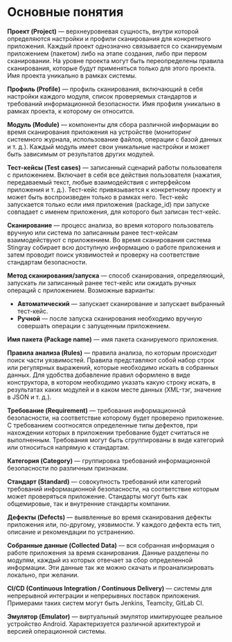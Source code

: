 # Основные понятия
  
**Проект (Project)** — верхнеуровневая сущность, внутри которой определяются настройки и профили сканирования для конкретного приложения. Каждый проект однозначно связывается со сканируемым приложением (пакетом) либо на этапе создания, либо при первом сканировании. На уровне проекта могут быть переопределены правила сканирования, которые будут применяться только для этого проекта. Имя проекта уникально в рамках системы.

**Профиль (Profile)** — профиль сканирования, включающий в себя настройки каждого модуля, список проверяемых стандартов и требований информационной безопасности. Имя профиля уникально в рамках проекта, к которому он относится.

**Модуль (Module)** — компоненты для сбора различной информации во время сканирования приложения на устройстве (мониторинг системного журнала, использование файлов, операции с базой данных и т. д.). Каждый модуль имеет свои уникальные настройки и может быть зависимым от результатов других модулей.

**Тест-кейсы (Test cases)** — записанный сценарий работы пользователя с приложением. Включает в себя все действия пользователя (нажатия, передаваемый текст, любые взаимодействия с интерфейсом приложения и т. д.). Тест-кейс привязывается к конкретному проекту и может быть воспроизведен только в рамках него. Тест-кейс запускается только если имя приложения (package_id) при запуске совпадает с именем приложения, для которого был записан тест-кейс.
  
**Сканирование** — процесс анализа, во время которого пользователь вручную или система по записанным ранее тест-кейсам взаимодействуют с приложением. Во время сканирования система Stingray собирает всю доступную информацию о работе приложения и затем проводит поиск уязвимостей и проверку на соответствие стандартам безопасности.
  
**Метод сканирования/запуска** — cпособ сканирования, определяющий, запускать ли записанный ранее тест-кейс или ожидать ручных операций с приложением. Возможные варианты:
  
  * **Автоматический** — запускает сканирование и запускает выбранный тест-кейс.
  * **Ручной** — после запуска сканирования необходимо вручную совершать операции с запущенным приложением.
  
**Имя пакета (Package name)** — имя пакета сканируемого приложения.

**Правила анализа (Rules)** — правила анализа, по которым происходит поиск части уязвимостей. Правила представляют собой набор строк или регулярных выражений, которые необходимо искать в собранных данных. Для удобства добавление правил оформлено в виде конструктора, в котором необходимо указать какую строку искать, в результатах каких модулей и в каком месте данных (XML-тэг, значение в JSON и т. д.).

**Требование (Requirement)** — требования информационной безопасности, на соответствие которому будет проверено приложение. С требованием соотносятся определенные типы дефектов, при нахождении которых в приложении требование будет считаться не выполненным. Требования могут быть сгруппированы в виде категорий или относиться напрямую к стандартам.

**Категория (Category)** — группировка требований информационной безопасности по различным признакам.

**Стандарт (Standard)** — совокупность требований или категорий требований информационной безопасности, на соответствие которым может проверяться приложение. Стандарты могут быть как общемировые, так и внутренние стандарты компании.

**Дефекты (Defects)** — выявленные во время сканирования дефекты приложения или, по-другому, уязвимости. У каждого дефекта есть тип, описание и рекомендации по устранению.

**Собранные данные (Collected Data)** — вся собранная информация о работе приложения за время сканирования. Данные разделены по модулям, каждый из которых отвечает за сбор определенной информации. Эти данные так же можно скачать и проанализировать локально, при желании.

**CI/CD (Continuous Integration / Continuous Delivery)** — системы для непрерывной интеграции и непрерывных поставок приложения. Примерами таких систем могут быть Jenkins, Teamcity, GitLab CI.

**Эмулятор (Emulator)** — виртуальный эмулятор имитирующее реальное устройство Android. Характеризуется различной архитектурой и версией операционной системы.